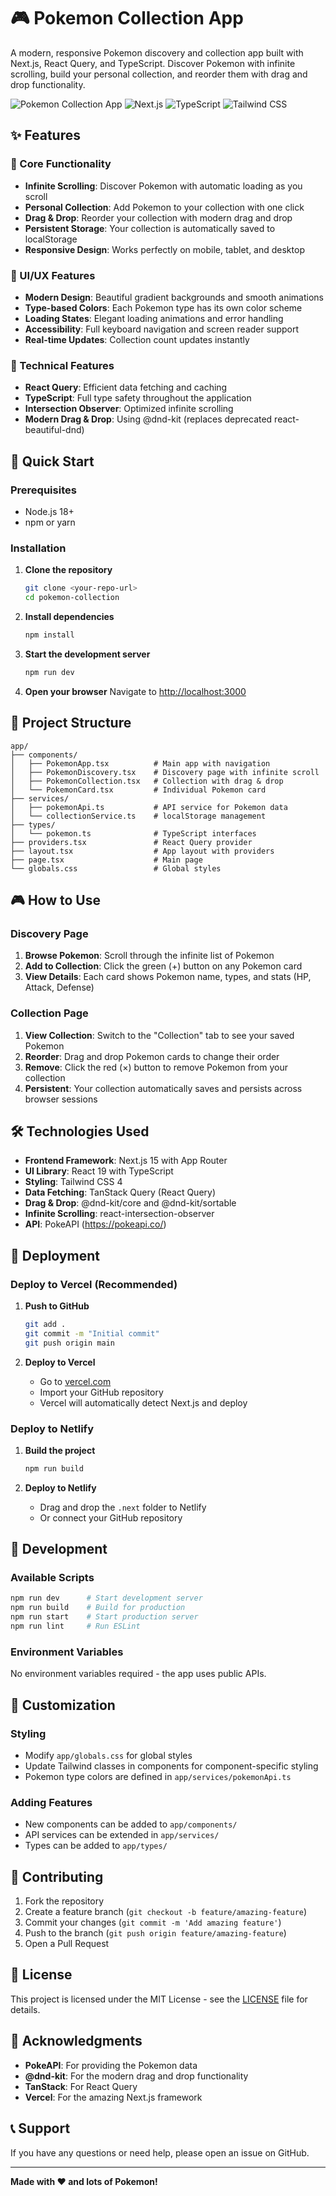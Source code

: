 # 🎮 Pokemon Collection App

A modern, responsive Pokemon discovery and collection app built with Next.js, React Query, and TypeScript. Discover Pokemon with infinite scrolling, build your personal collection, and reorder them with drag and drop functionality.

![Pokemon Collection App](https://img.shields.io/badge/React-19.1.0-blue)
![Next.js](https://img.shields.io/badge/Next.js-15.4.5-black)
![TypeScript](https://img.shields.io/badge/TypeScript-5.0-blue)
![Tailwind CSS](https://img.shields.io/badge/Tailwind_CSS-4.0-purple)

## ✨ Features

### 🎯 Core Functionality
- **Infinite Scrolling**: Discover Pokemon with automatic loading as you scroll
- **Personal Collection**: Add Pokemon to your collection with one click
- **Drag & Drop**: Reorder your collection with modern drag and drop
- **Persistent Storage**: Your collection is automatically saved to localStorage
- **Responsive Design**: Works perfectly on mobile, tablet, and desktop

### 🎨 UI/UX Features
- **Modern Design**: Beautiful gradient backgrounds and smooth animations
- **Type-based Colors**: Each Pokemon type has its own color scheme
- **Loading States**: Elegant loading animations and error handling
- **Accessibility**: Full keyboard navigation and screen reader support
- **Real-time Updates**: Collection count updates instantly

### 🔧 Technical Features
- **React Query**: Efficient data fetching and caching
- **TypeScript**: Full type safety throughout the application
- **Intersection Observer**: Optimized infinite scrolling
- **Modern Drag & Drop**: Using @dnd-kit (replaces deprecated react-beautiful-dnd)

## 🚀 Quick Start

### Prerequisites
- Node.js 18+ 
- npm or yarn

### Installation

1. **Clone the repository**
   ```bash
   git clone <your-repo-url>
   cd pokemon-collection
   ```

2. **Install dependencies**
   ```bash
   npm install
   ```

3. **Start the development server**
   ```bash
   npm run dev
   ```

4. **Open your browser**
   Navigate to [http://localhost:3000](http://localhost:3000)

## 📁 Project Structure

```
app/
├── components/
│   ├── PokemonApp.tsx          # Main app with navigation
│   ├── PokemonDiscovery.tsx    # Discovery page with infinite scroll
│   ├── PokemonCollection.tsx   # Collection with drag & drop
│   └── PokemonCard.tsx         # Individual Pokemon card
├── services/
│   ├── pokemonApi.ts           # API service for Pokemon data
│   └── collectionService.ts    # localStorage management
├── types/
│   └── pokemon.ts              # TypeScript interfaces
├── providers.tsx               # React Query provider
├── layout.tsx                  # App layout with providers
├── page.tsx                    # Main page
└── globals.css                 # Global styles
```

## 🎮 How to Use

### Discovery Page
1. **Browse Pokemon**: Scroll through the infinite list of Pokemon
2. **Add to Collection**: Click the green (+) button on any Pokemon card
3. **View Details**: Each card shows Pokemon name, types, and stats (HP, Attack, Defense)

### Collection Page
1. **View Collection**: Switch to the "Collection" tab to see your saved Pokemon
2. **Reorder**: Drag and drop Pokemon cards to change their order
3. **Remove**: Click the red (×) button to remove Pokemon from your collection
4. **Persistent**: Your collection automatically saves and persists across browser sessions

## 🛠️ Technologies Used

- **Frontend Framework**: Next.js 15 with App Router
- **UI Library**: React 19 with TypeScript
- **Styling**: Tailwind CSS 4
- **Data Fetching**: TanStack Query (React Query)
- **Drag & Drop**: @dnd-kit/core and @dnd-kit/sortable
- **Infinite Scrolling**: react-intersection-observer
- **API**: PokeAPI (https://pokeapi.co/)

## 🚀 Deployment

### Deploy to Vercel (Recommended)

1. **Push to GitHub**
   ```bash
   git add .
   git commit -m "Initial commit"
   git push origin main
   ```

2. **Deploy to Vercel**
   - Go to [vercel.com](https://vercel.com)
   - Import your GitHub repository
   - Vercel will automatically detect Next.js and deploy

### Deploy to Netlify

1. **Build the project**
   ```bash
   npm run build
   ```

2. **Deploy to Netlify**
   - Drag and drop the `.next` folder to Netlify
   - Or connect your GitHub repository

## 🔧 Development

### Available Scripts

```bash
npm run dev      # Start development server
npm run build    # Build for production
npm run start    # Start production server
npm run lint     # Run ESLint
```

### Environment Variables

No environment variables required - the app uses public APIs.

## 🎨 Customization

### Styling
- Modify `app/globals.css` for global styles
- Update Tailwind classes in components for component-specific styling
- Pokemon type colors are defined in `app/services/pokemonApi.ts`

### Adding Features
- New components can be added to `app/components/`
- API services can be extended in `app/services/`
- Types can be added to `app/types/`

## 🤝 Contributing

1. Fork the repository
2. Create a feature branch (`git checkout -b feature/amazing-feature`)
3. Commit your changes (`git commit -m 'Add amazing feature'`)
4. Push to the branch (`git push origin feature/amazing-feature`)
5. Open a Pull Request

## 📝 License

This project is licensed under the MIT License - see the [LICENSE](LICENSE) file for details.

## 🙏 Acknowledgments

- **PokeAPI**: For providing the Pokemon data
- **@dnd-kit**: For the modern drag and drop functionality
- **TanStack**: For React Query
- **Vercel**: For the amazing Next.js framework

## 📞 Support

If you have any questions or need help, please open an issue on GitHub.

---

**Made with ❤️ and lots of Pokemon!**
